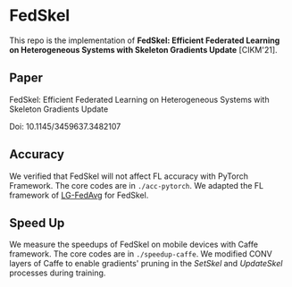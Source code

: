 # FedSkel

This repo is the implementation of **FedSkel: Efficient Federated Learning on Heterogeneous Systems with Skeleton Gradients Update** [CIKM'21].

## Paper
FedSkel: Efficient Federated Learning on Heterogeneous Systems with Skeleton Gradients Update

Doi: 10.1145/3459637.3482107

## Accuracy

We verified that FedSkel will not affect FL accuracy with PyTorch Framework. The core codes are in `./acc-pytorch`. We adapted the FL framework of [LG-FedAvg](https://github.com/pliang279/LG-FedAvg) for FedSkel.

## Speed Up

We measure the speedups of FedSkel on mobile devices with Caffe framework. The core codes are in `./speedup-caffe`. We modified CONV layers of Caffe to enable gradients' pruning in the *SetSkel* and *UpdateSkel* processes during training.
